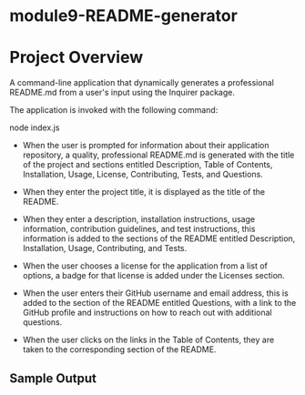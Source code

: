 # module9-README-generator

# Project Overview

A command-line application that dynamically generates a professional README.md from a user's input using the Inquirer package. 

The application is invoked with the following command:

node index.js

- When the user is prompted for information about their application repository, a quality, professional README.md is generated with the title of the project and sections entitled Description, Table of Contents, Installation, Usage, License, Contributing, Tests, and Questions.

- When they enter the project title, it is displayed as the title of the README.

- When they enter a description, installation instructions, usage information, contribution guidelines, and test instructions, this information is added to the sections of the README entitled Description, Installation, Usage, Contributing, and Tests.

- When the user chooses a license for the application from a list of options, a badge for that license is added under the Licenses section.

- When the user enters their GitHub username and email address, this is added to the section of the README entitled Questions, with a link to the GitHub profile and instructions on how to reach out with additional questions.

- When the user clicks on the links in the Table of Contents, they are taken to the corresponding section of the README.

## Sample Output

